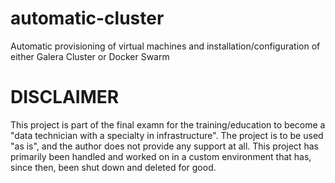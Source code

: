 # automatic-cluster
Automatic provisioning of virtual machines and installation/configuration of either Galera Cluster or Docker Swarm

# DISCLAIMER 
This project is part of the final examn for the training/education to become a "data technician with a specialty in infrastructure".
The project is to be used "as is", and the author does not provide any support at all. This project has primarily been handled and worked on in a custom environment that has, since then, been shut down and deleted for good.
